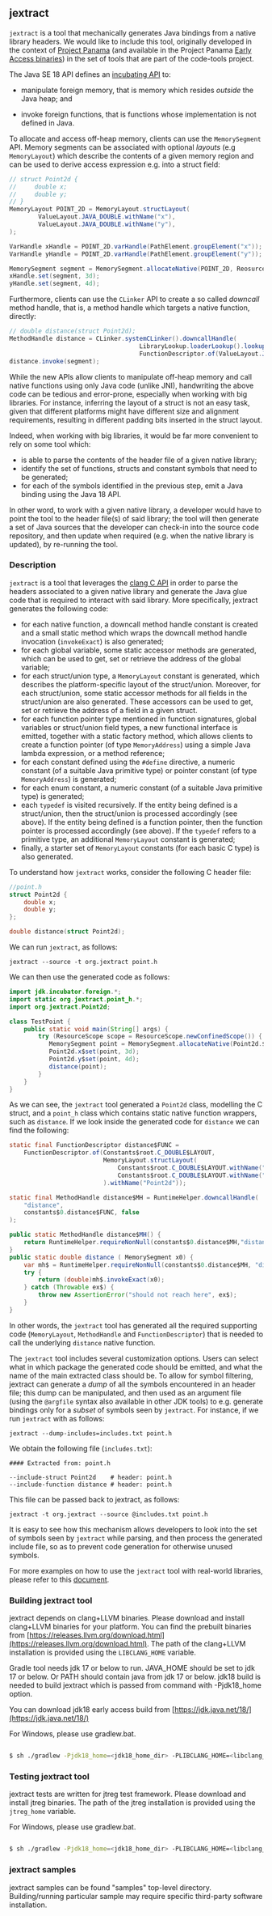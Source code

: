 ## jextract

`jextract` is a tool that mechanically generates Java bindings from a native library headers. We would like to include this tool, originally developed in the context of [Project Panama](https://openjdk.java.net/projects/panama/) (and available in the Project Panama [Early Access binaries](https://jdk.java.net/panama/)) in the set of tools that are part of the code-tools project.

The Java SE 18 API defines an [incubating API](https://openjdk.java.net/jeps/419) to:

* manipulate foreign memory, that is memory which resides *outside* the Java heap; and

* invoke foreign functions, that is functions whose implementation is not defined in Java.

To allocate and access off-heap memory, clients can use the `MemorySegment` API. Memory segments can be associated with optional *layouts* (e.g `MemoryLayout`) which describe the contents of a given memory region and can be used to derive access expression e.g. into a struct field:

```java
// struct Point2d {
//     double x;
//     double y;
// }
MemoryLayout POINT_2D = MemoryLayout.structLayout(
        ValueLayout.JAVA_DOUBLE.withName("x"),
        ValueLayout.JAVA_DOUBLE.withName("y"),
);

VarHandle xHandle = POINT_2D.varHandle(PathElement.groupElement("x")); // var handle to access Point2d::x
VarHandle yHandle = POINT_2D.varHandle(PathElement.groupElement("y")); // var handle to access Point2d::x

MemorySegment segment = MemorySegment.allocateNative(POINT_2D, ReosurceScope.newImplicitScope());
xHandle.set(segment, 3d);
yHandle.set(segment, 4d);
```

Furthermore, clients can use the `CLinker` API to create a so called *downcall* method handle, that is, a method handle which targets a native function, directly:

```java
// double distance(struct Point2d);
MethodHandle distance = CLinker.systemCLinker().downcallHandle(
                                    LibraryLookup.loaderLookup().lookup("distance").get()
                                    FunctionDescriptor.of(ValueLayout.JAVA_DOUBLE, POINT_2D);
distance.invoke(segment);
```

While the new APIs allow clients to manipulate off-heap memory and call native functions using only Java code (unlike JNI), handwriting the above code can be tedious and error-prone, especially when working with big libraries. For instance, inferring the layout of a struct is not an easy task, given that different platforms might have different size and alignment requirements, resulting in different padding bits inserted in the struct layout.

Indeed, when working with big libraries, it would be far more convenient to rely on some tool which:

* is able to parse the contents of the header file of a given native library;
* identify the set of functions, structs and constant symbols that need to be generated;
* for each of the symbols identified in the previous step, emit a Java binding using the Java 18 API.

In other word, to work with a given native library, a developer would have to point the tool to the header file(s) of said library; the tool will then generate a set of Java sources that the developer can check-in into the source code repository, and then update when required (e.g. when the native library is updated), by re-running the tool.

### Description

`jextract` is a tool that leverages the [clang C API](https://clang.llvm.org/doxygen/group__CINDEX.html) in order to parse the headers associated to a given native library and generate the Java glue code that is required to interact with said library. More specifically, jextract generates the following code:

* for each native function, a downcall method handle constant is created and a small static method which wraps the downcall method handle invocation (`invokeExact`) is also generated;
* for each global variable, some static accessor methods are generated, which can be used to get, set or retrieve the address of the global variable;
* for each struct/union type, a `MemoryLayout` constant is generated, which describes the platform-specific layout of the struct/union. Moreover, for each struct/union, some static accessor methods for all fields in the struct/union are also generated. These accessors can be used to get, set or retrieve the address of a field in a given struct.
* for each function pointer type mentioned in function signatures, global variables or struct/union field types, a new functional interface is emitted, together with a static factory method, which allows clients to create a function pointer (of type `MemoryAddress`) using a simple Java lambda expression, or a method reference;
* for each constant defined using the  `#define`  directive, a numeric constant (of a suitable Java primitive type) or pointer constant (of type `MemoryAddress`) is generated;
* for each enum constant, a numeric constant (of a suitable Java primitive type) is generated;
* each `typedef` is visited recursively. If the entity being defined is a struct/union, then the struct/union is processed accordingly (see above). If the entity being defined is a function pointer, then the function pointer is processed accordingly (see above). If the `typedef` refers to a primitive type, an additional `MemoryLayout` constant is generated;
* finally, a starter set of `MemoryLayout` constants (for each basic C type) is also generated.

To understand how `jextract` works, consider the following C header file:

```c
//point.h
struct Point2d {
    double x;
    double y;
};

double distance(struct Point2d);
```

We can run `jextract`, as follows:

```
jextract --source -t org.jextract point.h
```

We can then use the generated code as follows:

```java
import jdk.incubator.foreign.*;
import static org.jextract.point_h.*;
import org.jextract.Point2d;

class TestPoint {
    public static void main(String[] args) {
        try (ResourceScope scope = ResourceScope.newConfinedScope()) {
           MemorySegment point = MemorySegment.allocateNative(Point2d.$LAYOUT(), scope);
           Point2d.x$set(point, 3d);
           Point2d.y$set(point, 4d);
           distance(point);
        }
    }
}
```

As we can see, the `jextract` tool generated a `Point2d` class, modelling the C struct, and a `point_h` class which contains static native function wrappers, such as `distance`. If we look inside the generated code for `distance` we can find the following:

```java
static final FunctionDescriptor distance$FUNC =
    FunctionDescriptor.of(Constants$root.C_DOUBLE$LAYOUT,
                          MemoryLayout.structLayout(
    	                      Constants$root.C_DOUBLE$LAYOUT.withName("x"),
                              Constants$root.C_DOUBLE$LAYOUT.withName("y")
                          ).withName("Point2d"));

static final MethodHandle distance$MH = RuntimeHelper.downcallHandle(
    "distance",
    constants$0.distance$FUNC, false
);

public static MethodHandle distance$MH() {
    return RuntimeHelper.requireNonNull(constants$0.distance$MH,"distance");
}
public static double distance ( MemorySegment x0) {
    var mh$ = RuntimeHelper.requireNonNull(constants$0.distance$MH, "distance");
    try {
        return (double)mh$.invokeExact(x0);
    } catch (Throwable ex$) {
        throw new AssertionError("should not reach here", ex$);
    }
}
```

In other words, the `jextract` tool has generated all the required supporting code (`MemoryLayout`, `MethodHandle` and `FunctionDescriptor`) that is needed to call the underlying `distance` native function.

The `jextract` tool includes several customization options. Users can select what in which package the generated code should be emitted, and what the name of the main extracted class should be. To allow for symbol filtering, jextract can generate a *dump* of all the symbols encountered in an header file; this dump can be manipulated, and then used as an argument file (using the `@argfile` syntax also available in other JDK tools) to e.g. generate bindings only for a *subset* of symbols seen by `jextract`. For instance, if we run `jextract` with as follows:

```
jextract --dump-includes=includes.txt point.h
```

We obtain the following file (`includes.txt`):

```
#### Extracted from: point.h

--include-struct Point2d    # header: point.h
--include-function distance # header: point.h
```

This file can be passed back to jextract, as follows:

```
jextract -t org.jextract --source @includes.txt point.h
```

It is easy to see how this mechanism allows developers to look into the set of symbols seen by `jextract` while parsing, and then process the generated include file, so as to prevent code generation for otherwise unused symbols.

For more examples on how to use the `jextract` tool with real-world libraries, please refer to this [document](https://github.com/openjdk/panama-foreign/blob/d8c0fe5918cb1c6c744eb26797ea4fa04142c237/doc/panama_jextract.md).


### Building jextract tool

jextract depends on clang+LLVM binaries. Please download and install clang+LLVM binaries for your platform.
You can find the prebuilt binaries from [https://releases.llvm.org/download.html](https://releases.llvm.org/download.html). The path of the clang+LLVM installation is provided using the `LIBCLANG_HOME` variable.

Gradle tool needs jdk 17 or below to run. JAVA_HOME should be set to
jdk 17 or below. Or PATH should contain java from jdk 17 or below. jdk18 build is
needed to build jextract which is passed from command with -Pjdk18_home option.

You can download jdk18 early access build from [https://jdk.java.net/18/](https://jdk.java.net/18/)

For Windows, please use gradlew.bat.

```sh

$ sh ./gradlew -Pjdk18_home=<jdk18_home_dir> -PLIBCLANG_HOME=<libclang_dir> clean verify

```

### Testing jextract tool

jextract tests are written for jtreg test framework. Please download and install jtreg binaries.
The path of the jtreg installation is provided using the `jtreg_home` variable.

For Windows, please use gradlew.bat.

```sh

$ sh ./gradlew -Pjdk18_home=<jdk18_home_dir> -PLIBCLANG_HOME=<libclang_dir> -Pjtreg_home=<jtreg_dir> clean jtreg

```

### jextract samples

jextract samples can be found "samples" top-level directory. Building/running particular sample may require
specific third-party software installation.
